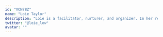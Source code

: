 ```yaml
---
id: "VCN78Z"
name: "Loie Taylor"
description: "Loie is a facilitator, nurturer, and organizer. In her role as a People Operations lead, she likes to weave workplaces full of compassion and growth. With over 4 years hacking \"decentralized HR\" in crypto projects, she's deep in the future of work that web3 is birthing. Her roots are in Restorative Justice & activist communities, and she's branched out to start the People Ops Guild & open source the learnings on decentralized people-management that this space has uncovered."
twitter: "@loie_low"
avatar: ""
---
```

